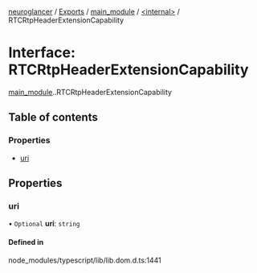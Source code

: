 [neuroglancer](../README.md) / [Exports](../modules.md) / [main\_module](../modules/main_module.md) / [<internal\>](../modules/main_module._internal_.md) / RTCRtpHeaderExtensionCapability

# Interface: RTCRtpHeaderExtensionCapability

[main_module](../modules/main_module.md).[<internal>](../modules/main_module._internal_.md).RTCRtpHeaderExtensionCapability

## Table of contents

### Properties

- [uri](main_module._internal_.RTCRtpHeaderExtensionCapability.md#uri)

## Properties

### uri

• `Optional` **uri**: `string`

#### Defined in

node_modules/typescript/lib/lib.dom.d.ts:1441
